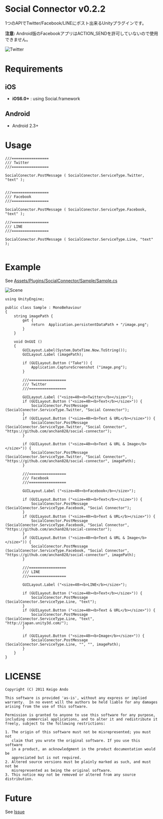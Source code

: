 Social Connector v0.2.2
================

1つのAPIでTwitter/Facebook/LINEにポスト出来るUnityプラグインです。

**注意:** Android版のFacebookアプリはACTION_SENDを許可していないので使用できません。


![Twitter](https://dl.dropboxusercontent.com/u/153254465/screenshot/2014-01-15%2001.01.26.png)


# Requirements
## iOS
* **iOS6.0+** :  using Social.framework 

## Android
* Android 2.3+

# Usage



```
///=================
/// Twitter
///=================
		
SocialConector.PostMessage ( SocialConector.ServiceType.Twitter, "text" );


///=================
/// Facebook
///=================

SocialConector.PostMessage ( SocialConector.ServiceType.Facebook, "text" );

///=================
/// LINE
///=================

SocialConector.PostMessage ( SocialConector.ServiceType.Line, "text" );	
	
```

# Example

See  [Assets/Plugins/SocialConnector/Sample/Sample.cs](https://github.com/anchan828/social-connector/blob/master/Assets/Plugins/SocialConnector/Sample/Sample.cs)

![Scene](https://dl.dropboxusercontent.com/u/153254465/screenshot/2014-01-15%2000.59.23.png)

```
using UnityEngine;

public class Sample : MonoBehaviour
{
	string imagePath {
		get {
			return  Application.persistentDataPath + "/image.png";
		}
	}

	void OnGUI ()
	{
		GUILayout.Label(System.DateTime.Now.ToString());
		GUILayout.Label (imagePath);

		if (GUILayout.Button ("Take")) {
			Application.CaptureScreenshot ("image.png");
		}

		///=================
		/// Twitter
		///=================

		GUILayout.Label ("<size=40><b>Twitter</b></size>");
		if (GUILayout.Button ("<size=40><b>Text</b></size>")) {
			SocialConector.PostMessage (SocialConector.ServiceType.Twitter, "Social Connector");
		}
		if (GUILayout.Button ("<size=40><b>Text & URL</b></size>")) {
			SocialConector.PostMessage (SocialConector.ServiceType.Twitter, "Social Connector", "https://github.com/anchan828/social-connector");
		}

		if (GUILayout.Button ("<size=40><b>Text & URL & Image</b></size>")) {
			SocialConector.PostMessage (SocialConector.ServiceType.Twitter, "Social Connector", "https://github.com/anchan828/social-connector", imagePath);
		}
		
		///=================
		/// Facebook
		///=================
		
		GUILayout.Label ("<size=40><b>Facebook</b></size>");

		if (GUILayout.Button ("<size=40><b>Text</b></size>")) {
			SocialConector.PostMessage (SocialConector.ServiceType.Facebook, "Social Connector");
		}
		if (GUILayout.Button ("<size=40><b>Text & URL</b></size>")) {
			SocialConector.PostMessage (SocialConector.ServiceType.Facebook, "Social Connector", "https://github.com/anchan828/social-connector");
		}
		if (GUILayout.Button ("<size=40><b>Text & URL & Image</b></size>")) {
			SocialConector.PostMessage (SocialConector.ServiceType.Facebook, "Social Connector", "https://github.com/anchan828/social-connector", imagePath);
		}
		
		///=================
		/// LINE
		///=================
		
		GUILayout.Label ("<size=40><b>LINE</b></size>");

		if (GUILayout.Button ("<size=40><b>Text</b></size>")) {
			SocialConector.PostMessage (SocialConector.ServiceType.Line, "text");
		}
		if (GUILayout.Button ("<size=40><b>Text & URL</b></size>")) {
			SocialConector.PostMessage (SocialConector.ServiceType.Line, "text", "http://japan.unity3d.com/");
		}

		if (GUILayout.Button ("<size=40><b>Image</b></size>")) {
			SocialConector.PostMessage (SocialConector.ServiceType.Line, "", "", imagePath);
		}
	}
}
```

# LICENSE

```
Copyright (C) 2011 Keigo Ando

This software is provided 'as-is', without any express or implied
warranty.  In no event will the authors be held liable for any damages
arising from the use of this software.

Permission is granted to anyone to use this software for any purpose,
including commercial applications, and to alter it and redistribute it
freely, subject to the following restrictions:

1. The origin of this software must not be misrepresented; you must not
   claim that you wrote the original software. If you use this software
   in a product, an acknowledgment in the product documentation would be
   appreciated but is not required.
2. Altered source versions must be plainly marked as such, and must not be
   misrepresented as being the original software.
3. This notice may not be removed or altered from any source distribution.

```

# Future

See [Issue](https://github.com/anchan828/social-connector/issues?state=open)